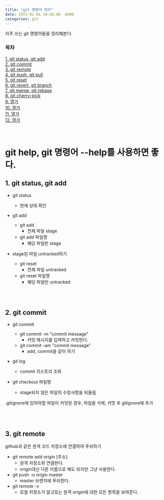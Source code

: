 ```yaml
---
title: "git 명령어 정리"
date: 1972-01-01 10:36:00 -0400
categories: git
---
```


자주 쓰는 git 명령어들을 정리해본다.

### 목차
[1. git status, git add](#1-git-status,-git-add)<br>
[2. git commit](#2-git-commit)<br>
[3. git remote](#3-git-remote)<br>
[4. git push, git pull](#4-git-push,-git-pull)<br>
[5. git reset](#5-git-reset)<br>
[6. git revert, git branch](#6-git-revert,-git-branch)<br>
[7. git merge, git rebase](#7-git-merge,-git-rebase)<br>
[8. git cherry-pick](#8-git-cherry-pick)<br>
[9. 열거](#9-열거)<br>
[10. 열거](#10-열거)<br>
[11. 열거](#11-열거)<br>
[12. 열거](#12-열거)<br>
<br><br>

# git help, git 명령어 --help를 사용하면 좋다.


## 1. git status, git add
- git status
    - 현재 상태 확인
- git add
    - git add .
        - 전체 파일 stage
    - git add 파일명
        - 해당 파일만 stage

- stage된 파일 untracked하기
    - git reset
        - 전체 파일 untracked
    - git reset 파일명
        - 해당 파일만 untracked

<br><br>


## 2. git commit
- git commit
    - git commit -m "commit message"
        - 커밋 메시지를 입력하고 커밋한다.
    - git commit -am "commit message"
        - add, commit을 같이 하기

- git log
    - commit 히스토리 조회

- git checkout 파일명
    - stage되지 않은 파일의 수정사항을 되돌림


.gitignore에 있어야할 파일이 커밋된 경우, 파일을 삭제, 커밋 후 gitignore에 추가

<br><br>


## 3. git remote
github과 같은 원격 코드 저장소에 연결하여 푸쉬하기

- git remote add origin &#91;주소&#93;
    - 원격 자장소와 연결한다.
    - origin대신 다른 이름으로 해도 되지만 그냥 사용한다.
- git push -u origin master
    - master 브랜치에 푸쉬한다.
- git remote -v
    - 로컬 저장소가 알고있는 원격 origin에 대한 모든 항목을 보여준다.